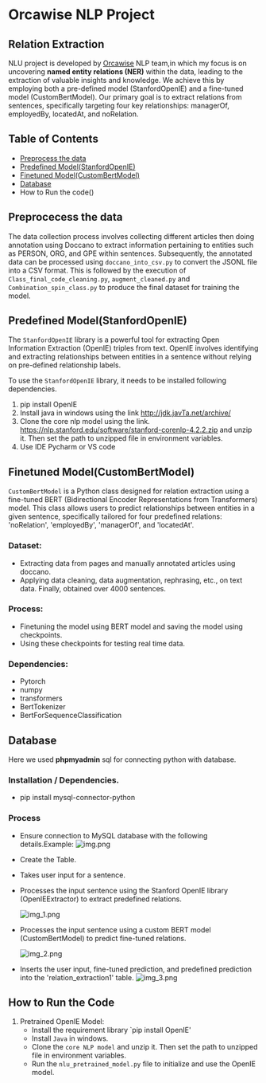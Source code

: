 # Orcawise NLP Project

## Relation Extraction
NLU project is developed by [Orcawise](https://www.orcawise.com/) NLP team,in which my focus is on uncovering **named entity relations (NER)** within the data, leading to the extraction of valuable insights and knowledge. We achieve this by employing both a pre-defined model (StanfordOpenIE) and a fine-tuned model (CustomBertModel). Our primary goal is to extract relations from sentences, specifically targeting four key relationships: managerOf, employedBy, locatedAt, and noRelation.
## Table of Contents
* [Preprocess the data](https://github.com/Pravitha92/Orcawise_NLP_Project/edit/main/README.md#preprocecess-the-data)
* [Predefined Model(StanfordOpenIE)](https://github.com/Pravitha92/Orcawise_NLP_Project/blob/main/README.md#predefined-modelstanfordopenie)
* [Finetuned Model(CustomBertModel)](https://github.com/Pravitha92/Orcawise_NLP_Project/blob/main/README.md#finetuned-modelcustombertmodel)
* [Database](https://github.com/Pravitha92/Orcawise_NLP_Project/blob/main/README.md#database)
* How to Run the code()
  
## Preprocecess the data
The data collection process involves collecting different articles then doing annotation using Doccano to extract information pertaining to entities such as PERSON, ORG, and GPE within sentences. Subsequently, the annotated data can be processed using `doccano_into_csv.py` to convert the JSONL file into a CSV format. This is followed by the execution of `Class_final_code_cleaning.py`, `augment_cleaned.py` and `Combination_spin_class.py` to produce the final dataset for training the model.

## Predefined Model(StanfordOpenIE)
The `StanfordOpenIE` library is a powerful tool for extracting Open Information Extraction (OpenIE) triples from text. OpenIE involves identifying and extracting relationships between entities in a sentence without relying on pre-defined relationship labels. 

To use the `StanfordOpenIE` library, it needs to be installed following dependencies.
1. pip install OpenIE
2. Install java in windows using the link http://jdk.javTa.net/archive/
3. Clone the core nlp model using the link.
https://nlp.stanford.edu/software/stanford-corenlp-4.2.2.zip
and unzip it. Then set the path to unzipped file in environment variables.
4. Use IDE Pycharm or VS code
## Finetuned Model(CustomBertModel)
`CustomBertModel` is a Python class designed for relation extraction using a fine-tuned BERT (Bidirectional Encoder Representations from Transformers) model. This class allows users to predict relationships between entities in a given sentence, specifically tailored for four predefined relations: 'noRelation', 'employedBy', 'managerOf', and 'locatedAt'.
### Dataset:
* Extracting data from pages and manually annotated articles using doccano.
* Applying data cleaning, data augmentation, rephrasing, etc., on text data. Finally, obtained over 4000 sentences.
### Process:
* Finetuning the model using BERT model and saving the model using checkpoints.
* Using these checkpoints for testing real time data.
### Dependencies:
* Pytorch
* numpy
* transformers
* BertTokenizer
* BertForSequenceClassification

## Database
Here we used **phpmyadmin** sql for connecting python with database.             
### Installation / Dependencies.
* pip install mysql-connector-python
### Process
* Ensure connection to MySQL database with the following details.Example:
![img.png](img.png)
* Create the Table.
* Takes user input for a sentence.
* Processes the input sentence using the Stanford OpenIE library (OpenIEExtractor) to extract predefined relations.

     ![img_1.png](img_1.png)
 
* Processes the input sentence using a custom BERT model (CustomBertModel) to predict fine-tuned relations.

  ![img_2.png](img_2.png)

* Inserts the user input, fine-tuned prediction, and predefined prediction into the 'relation_extraction1' table.
![img_3.png](img_3.png)

## How to Run the Code
1. Pretrained OpenIE Model:
   * Install the requirement library `pip install OpenIE'
   * Install `Java` in windows.
   * Clone the `core NLP model` and unzip it. Then set the path to unzipped file in environment variables.
   * Run the `nlu_pretrained_model.py` file to initialize and use the OpenIE model.
